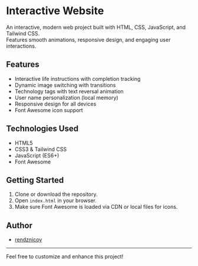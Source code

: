 # Interactive Website

An interactive, modern web project built with HTML, CSS, JavaScript, and Tailwind CSS.  
Features smooth animations, responsive design, and engaging user interactions.

## Features

- Interactive life instructions with completion tracking
- Dynamic image switching with transitions
- Technology tags with text reversal animation
- User name personalization (local memory)
- Responsive design for all devices
- Font Awesome icon support

## Technologies Used

- HTML5
- CSS3 & Tailwind CSS
- JavaScript (ES6+)
- Font Awesome

## Getting Started

1. Clone or download the repository.
2. Open `index.html` in your browser.
3. Make sure Font Awesome is loaded via CDN or local files for icons.

## Author

- [rendznicoy](https://github.com/rendznicoy)

---

Feel free to customize and enhance this project!
